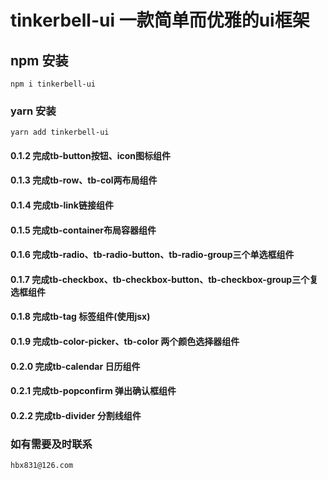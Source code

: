 <!--
 * @Author: your name
 * @Date: 2021-03-16 13:46:50
 * @LastEditTime: 2021-05-11 13:56:07
 * @LastEditors: Please set LastEditors
 * @Description: In User Settings Edit
 * @FilePath: /hx/README.md
-->
# tinkerbell-ui  一款简单而优雅的ui框架

## npm 安装
```
npm i tinkerbell-ui
```

### yarn 安装
```
yarn add tinkerbell-ui
```

#### 0.1.2  完成tb-button按钮、icon图标组件

#### 0.1.3  完成tb-row、tb-col两布局组件

#### 0.1.4  完成tb-link链接组件

#### 0.1.5  完成tb-container布局容器组件

#### 0.1.6  完成tb-radio、tb-radio-button、tb-radio-group三个单选框组件

#### 0.1.7  完成tb-checkbox、tb-checkbox-button、tb-checkbox-group三个复选框组件

#### 0.1.8  完成tb-tag 标签组件(使用jsx)

#### 0.1.9  完成tb-color-picker、tb-color  两个颜色选择器组件

#### 0.2.0  完成tb-calendar 日历组件

#### 0.2.1  完成tb-popconfirm 弹出确认框组件

#### 0.2.2  完成tb-divider 分割线组件
### 如有需要及时联系
```
hbx831@126.com
```